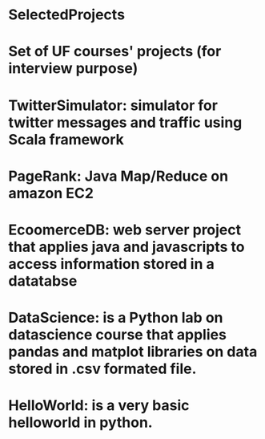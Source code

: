 # SelectedProjects

# Set of UF courses' projects (for interview purpose)

# TwitterSimulator: simulator for twitter messages and traffic using Scala framework
# PageRank: Java Map/Reduce on amazon EC2
# EcoomerceDB: web server project that applies java and javascripts to access information stored in a datatabse
# DataScience: is a Python lab on datascience course that applies pandas and matplot libraries on data stored in .csv formated file.
# HelloWorld: is a very basic helloworld in python.
